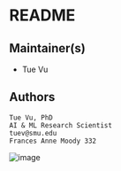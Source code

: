 # README


## Maintainer(s)

* Tue Vu

## Authors
```
Tue Vu, PhD
AI & ML Research Scientist
tuev@smu.edu
Frances Anne Moody 332
```

![image](https://user-images.githubusercontent.com/43855029/146046594-ce56e160-de3b-4903-ad14-7d7355371803.png)

